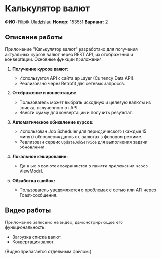 # Калькулятор валют

**ФИО:** Filipik Uladzislau
**Номер:** 153551
**Вариант:** 2  

## Описание работы

Приложение "Калькулятор валют" разработано для получения актуальных курсов валют через REST API, их отображения и конвертации. Основные функции приложения:

1. **Получение курсов валют:**  
   - Используется API с сайта apiLayer (Currency Data API).  
   - Реализовано через Retrofit для сетевых запросов.  

2. **Отображение и конвертация:**  
   - Пользователь может выбрать исходную и целевую валюты из списка, полученного от API.  
   - Ввести сумму для конвертации и получить результат.  

3. **Автоматическое обновление курсов:**  
   - Использован Job Scheduler для периодического (каждые 15 минут) обновления данных о валютах в фоновом режиме.  
   - Реализован сервис `UpdateJobService` для выполнения задачи обновления.  

4. **Локальное кеширование:**  
   - Данные о валютах сохраняются в памяти приложения через ViewModel.  

5. **Обработка ошибок:**  
   - Пользователь уведомляется о проблемах с сетью или API через Toast-сообщения.  

## Видео работы

Приложение записано на видео, демонстрирующее его функциональность:  
- Загрузка списка валют.  
- Конвертация валют.  

(Видео прилагается отдельным файлом.)
